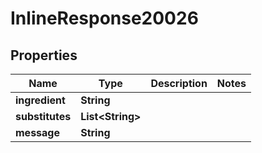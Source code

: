 

# InlineResponse20026

## Properties

Name | Type | Description | Notes
------------ | ------------- | ------------- | -------------
**ingredient** | **String** |  | 
**substitutes** | **List&lt;String&gt;** |  | 
**message** | **String** |  | 



